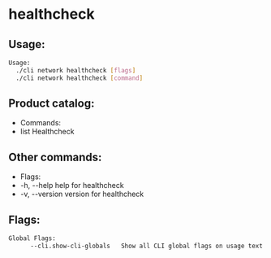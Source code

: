 # healthcheck

## Usage:
```bash
Usage:
  ./cli network healthcheck [flags]
  ./cli network healthcheck [command]
```

## Product catalog:
- Commands:
- list        Healthcheck

## Other commands:
- Flags:
- -h, --help      help for healthcheck
- -v, --version   version for healthcheck

## Flags:
```bash
Global Flags:
      --cli.show-cli-globals   Show all CLI global flags on usage text
```

